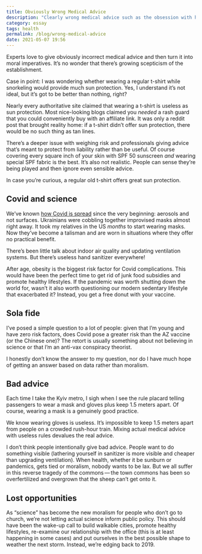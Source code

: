```yaml
---
title: Obviously Wrong Medical Advice 
description: "Clearly wrong medical advice such as the obsession with hand sanitizing detracts from actual advice like wearing a mask."
category: essay
tags: health
permalink: /blog/wrong-medical-advice
date: 2021-05-07 19:56
---
```


Experts love to give obviously incorrect medical advice and then turn it into moral imperatives. It’s no wonder that there’s growing scepticism of the establishment. 

Case in point: I was wondering whether wearing a regular t-shirt while snorkeling would provide much sun protection. Yes, I understand it’s not ideal, but it’s got to be better than nothing, right? 

Nearly every authoritative site claimed that wearing a t-shirt is useless as sun protection. Most nice-looking blogs claimed you *needed* a rash guard that you could conveniently buy with an affiliate link. It was only a reddit post that brought reality home: if a t-shirt didn’t offer sun protection, there would be no such thing as tan lines. 

There’s a deeper issue with weighing risk and professionals giving advice that’s meant to protect from liability rather than be useful. Of course covering every square inch of your skin with SPF 50 sunscreen *and* wearing special SPF fabric is the best. It’s also not realistic. People can sense they’re being played and then ignore even sensible advice. 

In case you’re curious, a regular old t-shirt offers great sun protection. 

## Covid and science

We’ve known [how Covid is spread](https://zeynep.substack.com/p/the-gaslighting-of-science) since the very beginning: aerosols and not surfaces. Ukrainians were cobbling together improvised masks almost right away. It took my relatives in the US *months* to start wearing masks. Now they’ve become a talisman and are worn in situations where they offer no practical benefit. 

There’s been little talk about indoor air quality and updating ventilation systems. But there’s useless hand sanitizer everywhere! 

After age, obesity is the biggest risk factor for Covid complications. This would have been the perfect time to get rid of junk food subsidies and promote healthy lifestyles. If the pandemic was worth shutting down the world for, wasn’t it also worth questioning our modern sedentary lifestyle that exacerbated it? Instead, you get a free donut with your vaccine.   

## Sola fide

I’ve posed a simple question to a lot of people: given that I’m young and have zero risk factors, does Covid pose  a greater risk than the AZ vaccine (or the Chinese one)? The retort is usually something about not believing in science or that I’m an anti-vax conspiracy theorist. 

I honestly don’t know the answer to my question, nor do I have much hope of getting an answer based on data rather than moralism. 

## Bad advice 

Each time I take the Kyiv metro, I sigh when I see the rule placard telling passengers to wear a mask and gloves plus keep 1.5 meters apart. Of course, wearing a mask is a genuinely good practice. 

We know wearing gloves is useless. It’s impossible to keep 1.5 meters apart from people on a crowded rush-hour train.  Mixing actual medical advice with useless rules devalues the real advice. 

I don’t think people intentionally give bad advice. People want to do something visible (lathering yourself in sanitizer is more visible and cheaper than upgrading ventilation). When health, whether it be sunburn or pandemics, gets tied or moralism, nobody wants to be lax. But we all suffer in this reverse tragedy of the commons&thinsp;—&thinsp;the town commons has been so overfertilized and overgrown that the sheep can’t get onto it. 

## Lost opportunities 

As “science” has become the new moralism for people who don’t go to church, we’re not letting actual science inform public policy. This should have been the wake-up call to build walkable cities, promote healthy lifestyles, re-examine our relationship with the office (this is at least happening in some cases) and put ourselves in the best possible shape to weather the next storm. Instead, we’re edging back to 2019. 





